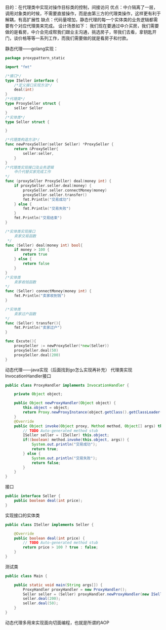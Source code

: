 目的：在代理类中实现对操作目标类的控制，间接访问
优点：中介隔离了一层，调用对象类的时候，不需要直接操作，而是由第三方的代理类操作，这样更有利于解耦，有高扩展性
缺点：代码量增加，静态代理的每一个实体类的业务逻辑都需要有个对应代理类来完成。
设计场景如下：
我们现在要通过中介买房，我们需要做的是看房，中介会完成帮我们跟业主沟通，挑选房子，带我们去看，拿钥匙开门，谈价格等等一系列工作，而我们需要做的就是看房子和付款。

静态代理——golang实现：
```go
package proxypattern_static

import "fmt"

/*接口*/
type ISeller interface {
	/*定义接口实现方法*/
	deal(int)
}
/*代理类*/
type ProxySeller struct {
	seller Seller
}
/*实体类*/
type Seller struct {

}

/*代理类构造方法*/
func newProxySeller(seller Seller) *ProxySeller {
	return &ProxySeller{
		seller:seller,
	}
}
/*代理类实现接口及业务逻辑
	中介代替买家完成工作
*/
func (proxySeller ProxySeller) deal(money int) {
	if proxySeller.seller.deal(money) {
		proxySeller.seller.connectMoney(money)
		proxySeller.seller.transfer()
		fmt.Println("交易成功")
	} else {
		fmt.Println("交易失败")
	}
	fmt.Println("交易结束")
}

/*实体类实现接口
	卖家交易函数
 */
func (Seller) deal(money int) bool{
	if money > 100 {
		return true
	} else {
		return false
	}
}
/*实体类
	卖家收钱函数
*/
func (Seller) connectMoney(money int) {
	fmt.Println("卖家收到钱")
}

/*实体类
	卖家过户函数
*/
func (Seller) transfer(){
	fmt.Println("卖家过户")
}

func Excute(){
	proxySeller := newProxySeller(*new(Seller))
	proxySeller.deal(50)
	proxySeller.deal(200)
}
```

动态代理——java实现（后面找到go怎么实现再补充）
代理类实现InvocationHandler接口
```java
public class ProxyHandler implements InvocationHandler {

	private Object object;

	public Object newProxyHandler(Object object) {
		this.object = object;
		return Proxy.newProxyInstance(object.getClass().getClassLoader(), object.getClass().getInterfaces(), this);
	}
	@Override
	public Object invoke(Object proxy, Method method, Object[] args) throws Throwable {
		// TODO Auto-generated method stub
		ISeller seller = (ISeller) this.object;
		if((boolean) method.invoke(this.object, args)) {
			System.out.println("交易成功");
			return true;
		} else {
			System.out.println("交易失败");
			return false;
		}
	}
}
```
接口
```java
public interface Seller {
	public boolean deal(int price);
}
```
实现接口的实体类
```java
public class ISeller implements Seller {

	@Override
	public boolean deal(int price) {
		// TODO Auto-generated method stub
		return price > 100 ? true : false;
	}
}
```
测试类
```java
public class Main {

	public static void main(String args[]) {
		ProxyHandler proxyHandler = new ProxyHandler();
		Seller seller = (Seller) proxyHandler.newProxyHandler(new ISeller());
		seller.deal(200);
		seller.deal(50);
	}
}
```

动态代理多用来实现面向切面编程，也就是所谓的AOP
